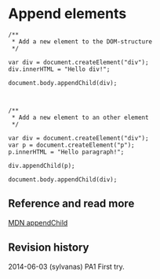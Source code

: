 Append elements
==============================



```
/**
 * Add a new element to the DOM-structure
 */

var div = document.createElement("div");
div.innerHTML = "Hello div!";

document.body.appendChild(div);



/**
 * Add a new element to an other element
 */

var div = document.createElement("div");
var p = document.createElement("p");
p.innerHTML = "Hello paragraph!";

div.appendChild(p);

document.body.appendChild(div);

```



Reference and read more
------------------------------

[MDN appendChild](https://developer.mozilla.org/en-US/docs/Web/API/Node.appendChild)



Revision history
------------------------------

2014-06-03 (sylvanas) PA1 First try.

